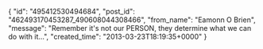  {
   "id": "495412530494684",
   "post_id": "462493170453287_490608044308466",
   "from_name": "Eamonn O Brien",
   "message": "Remember it's not our PERSON, they determine what we can do with it...",
   "created_time": "2013-03-23T18:19:35+0000"
 }
